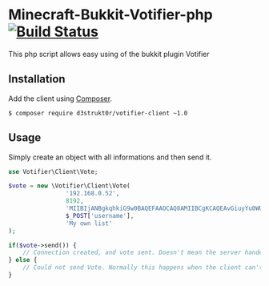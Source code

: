 Minecraft-Bukkit-Votifier-php [![Build Status](https://travis-ci.org/D3strukt0r/Votifier-PHP-Client.svg?branch=master)](https://travis-ci.org/D3strukt0r/Votifier-PHP-Client)
=================
This php script allows easy using of the bukkit plugin Votifier

## Installation

Add the client using [Composer](http://getcomposer.org/).
```
$ composer require d3strukt0r/votifier-client ~1.0
```

## Usage

Simply create an object with all informations and then send it.
```php
use Votifier\Client\Vote;

$vote = new \Votifier\Client\Vote(
                '192.168.0.52',
                8192,
                'MIIBIjANBgkqhkiG9w0BAQEFAAOCAQ8AMIIBCgKCAQEAvGiuyYu0WU2Jp5pEsZb32b5JnBzFQDh8ihzdoK0gQCQLFZ7SRE9kCq5jOmpUdnXX9Zvdx0S3a8/iVI2N2cldERtD55Um90OTlzhXBrW4gCl0MlBZLkOW4pzXPOJ8a3UwGwSzBtlwwb+0dl4Vmy8xon3YbZeHC3mUKjbxo/x3RPys4S1psxKXldU4jRFx55ifBnhc8zyfykCt3CXUAPMTAK+nNdIXJQ6ZOQFJPQ1tP6mUHb/8AAI+IoMMKsXPTAU1+ZP6wvxy3dQcBHU0vw44NwckcY7AKSsuxqBIcbLaadbjNZfS1Ts1OWmk5bN0RKj/sC2LHmcIVzHXMwVBH5ynbwIDAQAB',
                $_POST['username'],
                'My own list'
);

if($vote->send()) {
    // Connection created, and vote sent. Doesn't mean the server handeled it correctly, but the client did.
} else {
    // Could not send Vote. Normally this happens when the client can't create a connection.
}
```
